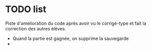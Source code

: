 # TODO list

Piste d'amelioration du code après avoir vu le corrigé-type et fait la
correction des autres élèves.

 - Quand la partie est gagnée, on supprime la sauvegarde
 -
